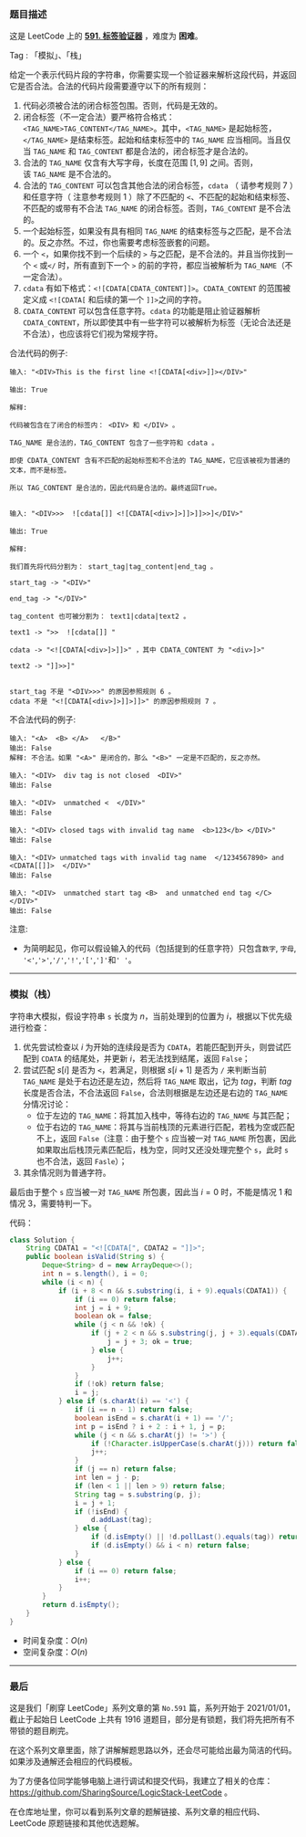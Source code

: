 ### 题目描述

这是 LeetCode 上的 **[591. 标签验证器](https://leetcode-cn.com/problems/tag-validator/solution/by-ac_oier-9l8z/)** ，难度为 **困难**。

Tag : 「模拟」、「栈」



给定一个表示代码片段的字符串，你需要实现一个验证器来解析这段代码，并返回它是否合法。合法的代码片段需要遵守以下的所有规则：

1. 代码必须被合法的闭合标签包围。否则，代码是无效的。
2. 闭合标签（不一定合法）要严格符合格式：`<TAG_NAME>TAG_CONTENT</TAG_NAME>`。其中，`<TAG_NAME>` 是起始标签，`</TAG_NAME>` 是结束标签。起始和结束标签中的 `TAG_NAME` 应当相同。当且仅当 `TAG_NAME` 和 `TAG_CONTENT` 都是合法的，闭合标签才是合法的。
3. 合法的 `TAG_NAME` 仅含有大写字母，长度在范围 $[1,9]$ 之间。否则，该 `TAG_NAME` 是不合法的。
4. 合法的 `TAG_CONTENT` 可以包含其他合法的闭合标签，`cdata` （ 请参考规则 $7$ ）和任意字符（ 注意参考规则 $1$ ）除了不匹配的 `<`、不匹配的起始和结束标签、不匹配的或带有不合法 `TAG_NAME` 的闭合标签。否则，`TAG_CONTENT` 是不合法的。
5. 一个起始标签，如果没有具有相同 `TAG_NAME` 的结束标签与之匹配，是不合法的。反之亦然。不过，你也需要考虑标签嵌套的问题。
6. 一个 `<`，如果你找不到一个后续的 `>` 与之匹配，是不合法的。并且当你找到一个 `<` 或`</` 时，所有直到下一个 `>` 的前的字符，都应当被解析为 `TAG_NAME`（不一定合法）。
7. `cdata` 有如下格式：`<![CDATA[CDATA_CONTENT]]>`。`CDATA_CONTENT` 的范围被定义成 `<![CDATA[` 和后续的第一个 `]]>`之间的字符。
8. `CDATA_CONTENT` 可以包含任意字符。`cdata` 的功能是阻止验证器解析 `CDATA_CONTENT`，所以即使其中有一些字符可以被解析为标签（无论合法还是不合法），也应该将它们视为常规字符。

合法代码的例子:
```
输入: "<DIV>This is the first line <![CDATA[<div>]]></DIV>"

输出: True

解释: 

代码被包含在了闭合的标签内： <DIV> 和 </DIV> 。

TAG_NAME 是合法的，TAG_CONTENT 包含了一些字符和 cdata 。 

即使 CDATA_CONTENT 含有不匹配的起始标签和不合法的 TAG_NAME，它应该被视为普通的文本，而不是标签。

所以 TAG_CONTENT 是合法的，因此代码是合法的。最终返回True。


输入: "<DIV>>>  ![cdata[]] <![CDATA[<div>]>]]>]]>>]</DIV>"

输出: True

解释:

我们首先将代码分割为： start_tag|tag_content|end_tag 。

start_tag -> "<DIV>"

end_tag -> "</DIV>"

tag_content 也可被分割为： text1|cdata|text2 。

text1 -> ">>  ![cdata[]] "

cdata -> "<![CDATA[<div>]>]]>" ，其中 CDATA_CONTENT 为 "<div>]>"

text2 -> "]]>>]"


start_tag 不是 "<DIV>>>" 的原因参照规则 6 。
cdata 不是 "<![CDATA[<div>]>]]>]]>" 的原因参照规则 7 。
```
不合法代码的例子:
```
输入: "<A>  <B> </A>   </B>"
输出: False
解释: 不合法。如果 "<A>" 是闭合的，那么 "<B>" 一定是不匹配的，反之亦然。

输入: "<DIV>  div tag is not closed  <DIV>"
输出: False

输入: "<DIV>  unmatched <  </DIV>"
输出: False

输入: "<DIV> closed tags with invalid tag name  <b>123</b> </DIV>"
输出: False

输入: "<DIV> unmatched tags with invalid tag name  </1234567890> and <CDATA[[]]>  </DIV>"
输出: False

输入: "<DIV>  unmatched start tag <B>  and unmatched end tag </C>  </DIV>"
输出: False
```
注意:
* 为简明起见，你可以假设输入的代码（包括提到的任意字符）只包含`数字`, `字母`, `'<'`,`'>'`,`'/'`,`'!'`,`'['`,`']'`和`' '`。

---

### 模拟（栈）

字符串大模拟，假设字符串 `s` 长度为 $n$，当前处理到的位置为 $i$，根据以下优先级进行检查：

1. 优先尝试检查以 $i$ 为开始的连续段是否为 `CDATA`，若能匹配到开头，则尝试匹配到 `CDATA` 的结尾处，并更新 $i$，若无法找到结尾，返回 `False`；
2. 尝试匹配 $s[i]$ 是否为 `<`，若满足，则根据 $s[i + 1]$ 是否为 `/` 来判断当前 `TAG_NAME` 是处于右边还是左边，然后将 `TAG_NAME` 取出，记为 $tag$，判断 $tag$ 长度是否合法，不合法返回 `False`，合法则根据是左边还是右边的 `TAG_NAME` 分情况讨论：
    * 位于左边的 `TAG_NAME`：将其加入栈中，等待右边的 `TAG_NAME` 与其匹配；
    * 位于右边的 `TAG_NAME`：将其与当前栈顶的元素进行匹配，若栈为空或匹配不上，返回 `False`（注意：由于整个 `s` 应当被一对 `TAG_NAME` 所包裹，因此如果取出后栈顶元素匹配后，栈为空，同时又还没处理完整个 `s`，此时 `s` 也不合法，返回 `Fasle`）；
3. 其余情况则为普通字符。

最后由于整个 `s` 应当被一对 `TAG_NAME` 所包裹，因此当 $i = 0$ 时，不能是情况 $1$ 和情况 $3$，需要特判一下。

代码：
```Java
class Solution {
    String CDATA1 = "<![CDATA[", CDATA2 = "]]>";
    public boolean isValid(String s) {
        Deque<String> d = new ArrayDeque<>();
        int n = s.length(), i = 0;
        while (i < n) {
            if (i + 8 < n && s.substring(i, i + 9).equals(CDATA1)) {
                if (i == 0) return false;
                int j = i + 9;
                boolean ok = false;
                while (j < n && !ok) {
                    if (j + 2 < n && s.substring(j, j + 3).equals(CDATA2)) {
                        j = j + 3; ok = true;
                    } else {
                        j++;
                    }
                }
                if (!ok) return false;
                i = j;
            } else if (s.charAt(i) == '<') {
                if (i == n - 1) return false;
                boolean isEnd = s.charAt(i + 1) == '/';
                int p = isEnd ? i + 2 : i + 1, j = p;
                while (j < n && s.charAt(j) != '>') {
                    if (!Character.isUpperCase(s.charAt(j))) return false;
                    j++;
                }
                if (j == n) return false;
                int len = j - p;
                if (len < 1 || len > 9) return false;
                String tag = s.substring(p, j);
                i = j + 1;
                if (!isEnd) {
                    d.addLast(tag);
                } else {
                    if (d.isEmpty() || !d.pollLast().equals(tag)) return false;
                    if (d.isEmpty() && i < n) return false;
                }
            } else {
                if (i == 0) return false;
                i++;
            }
        }
        return d.isEmpty();
    }
}
```
* 时间复杂度：$O(n)$
* 空间复杂度：$O(n)$

---

### 最后

这是我们「刷穿 LeetCode」系列文章的第 `No.591` 篇，系列开始于 2021/01/01，截止于起始日 LeetCode 上共有 1916 道题目，部分是有锁题，我们将先把所有不带锁的题目刷完。

在这个系列文章里面，除了讲解解题思路以外，还会尽可能给出最为简洁的代码。如果涉及通解还会相应的代码模板。

为了方便各位同学能够电脑上进行调试和提交代码，我建立了相关的仓库：https://github.com/SharingSource/LogicStack-LeetCode 。

在仓库地址里，你可以看到系列文章的题解链接、系列文章的相应代码、LeetCode 原题链接和其他优选题解。

